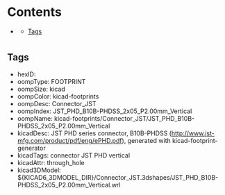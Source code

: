 



Contents
========

* [](#)
	* [Tags](#tags)

# 

## Tags

- hexID: 
- oompType: FOOTPRINT
- oompSize: kicad
- oompColor: kicad-footprints
- oompDesc: Connector_JST
- oompIndex: JST_PHD_B10B-PHDSS_2x05_P2.00mm_Vertical
- oompName: kicad-footprints/Connector_JST/JST_PHD_B10B-PHDSS_2x05_P2.00mm_Vertical
- kicadDesc: JST PHD series connector, B10B-PHDSS (http://www.jst-mfg.com/product/pdf/eng/ePHD.pdf), generated with kicad-footprint-generator
- kicadTags: connector JST PHD vertical
- kicadAttr: through_hole
- kicad3DModel: ${KICAD6_3DMODEL_DIR}/Connector_JST.3dshapes/JST_PHD_B10B-PHDSS_2x05_P2.00mm_Vertical.wrl
